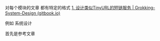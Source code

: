 对每个模块的文章 都有特定的格式
[1. 设计类似TinyURL的短链服务 | Grokking-System-Design (gitbook.io)](https://cnwangzhou.gitbook.io/grokking-system-design/ch1)

例如 系统设计 

首先是参考文章 